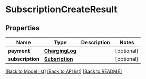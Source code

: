 # SubscriptionCreateResult

## Properties
Name | Type | Description | Notes
------------ | ------------- | ------------- | -------------
**payment** | [**ChargingLog**](ChargingLog.md) |  | [optional] 
**subscription** | [**Subsription**](Subsription.md) |  | [optional] 

[[Back to Model list]](../README.md#documentation-for-models) [[Back to API list]](../README.md#documentation-for-api-endpoints) [[Back to README]](../README.md)


